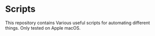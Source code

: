 # Scripts

This repository contains Various useful scripts for automating different things.
Only tested on Apple macOS.
